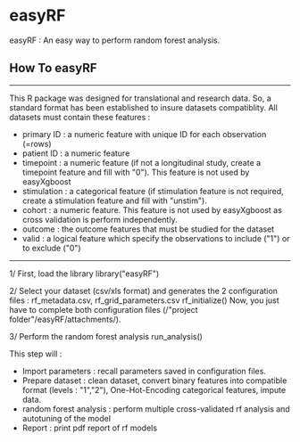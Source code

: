 # easyRF
easyRF : An easy way to perform random forest analysis.

## How To easyRF
________________________________________________________________________________________________________________________________________________________
This R package was designed for translational and research data. So, a standard format has been established to insure datasets compatiblity.
All datasets must contain these features : 
  - primary ID : a numeric feature with unique ID for each observation (=rows)
  - patient ID : a numeric feature
  - timepoint : a numeric feature (if not a longitudinal study, create a timepoint feature and fill with "0"). This feature is not used by easyXgboost 
  - stimulation : a categorical feature (if stimulation feature is not required, create a stimulation feature and fill with "unstim").
  - cohort : a numeric feature. This feature is not used by easyXgboost as cross validation is perform independently.
  - outcome : the outcome features that must be studied for the dataset
  - valid : a logical feature which specify the observations to include ("1") or to exclude ("0")
________________________________________________________________________________________________________________________________________________________

1/ First, load the library 
library("easyRF")

2/ Select your dataset (csv/xls format) and generates the 2 configuration files : rf_metadata.csv, rf_grid_parameters.csv
rf_initialize()
Now, you just have to complete both configuration files (/"project folder"/easyRF/attachments/).

3/ Perform the random forest analysis
run_analysis() 

This step will :
  - Import parameters : recall parameters saved in configuration files.
  - Prepare dataset : clean dataset, convert binary features into compatible format (levels : "1","2"), One-Hot-Encoding categorical features, impute data.
  - random forest analysis : perform multiple cross-validated rf analysis and autotuning of the model 
  - Report : print pdf report of rf models
